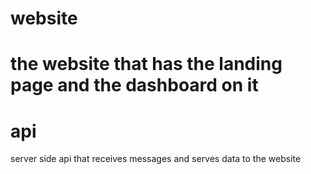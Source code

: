 website
=======

the website that has the landing page and the dashboard on it
=======
api
===

server side api that receives messages and serves data to the website
